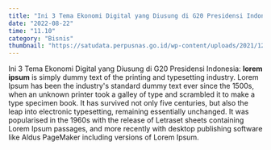 ```yaml
---
title: "Ini 3 Tema Ekonomi Digital yang Diusung di G20 Presidensi Indonesia"
date: "2022-08-22"
time: "11.10"
category: "Bisnis"
thumbnail: "https://satudata.perpusnas.go.id/wp-content/uploads/2021/12/G20-1.png"
---
```


Ini 3 Tema Ekonomi Digital yang Diusung di G20 Presidensi Indonesia: **lorem ipsum** is simply dummy text of the printing and typesetting industry. Lorem Ipsum has been the industry's standard dummy text ever since the 1500s, when an unknown printer took a galley of type and scrambled it to make a type specimen book. It has survived not only five centuries, but also the leap into electronic typesetting, remaining essentially unchanged. It was popularised in the 1960s with the release of Letraset sheets containing Lorem Ipsum passages, and more recently with desktop publishing software like Aldus PageMaker including versions of Lorem Ipsum.
